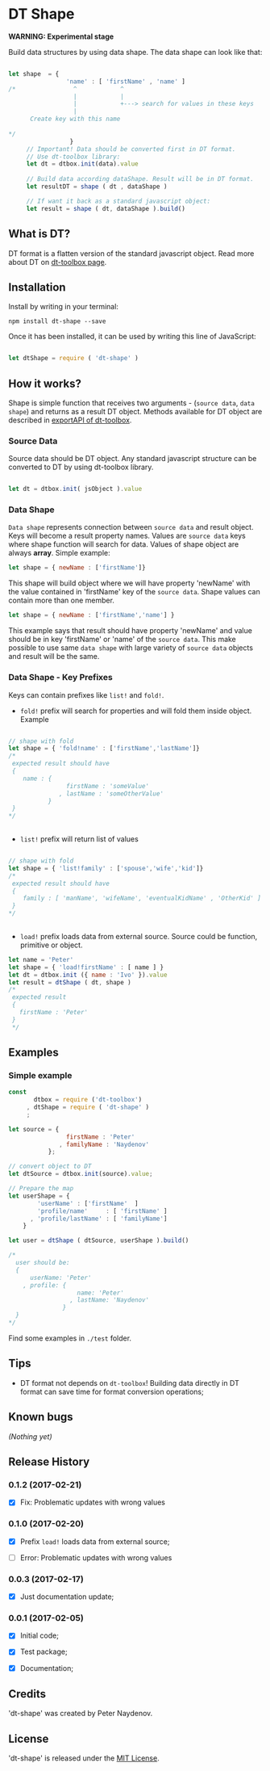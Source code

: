 # DT Shape



**WARNING: Experimental stage**

Build data structures by using data shape. The data shape can look like that:

```js

let shape  = {
                'name' : [ 'firstName' , 'name' ]
/*                ^            ^
                  |            |
                  |            +---> search for values in these keys
                  |
      Create key with this name
                     
*/
                 }
     // Important! Data should be converted first in DT format.
     // Use dt-toolbox library:
     let dt = dtbox.init(data).value
     
     // Build data according dataShape. Result will be in DT format.
     let resultDT = shape ( dt , dataShape )

     // If want it back as a standard javascript object:
     let result = shape ( dt, dataShape ).build()

```



## What is DT?

DT format is a flatten version of the standard javascript object. 
Read more about DT on [dt-toolbox page](https://github.com/PeterNaydenov/dt-toolbox).




## Installation

Install by writing in your terminal:
```
npm install dt-shape --save
```

Once it has been installed, it can be used by writing this line of JavaScript:
```js

let dtShape = require ( 'dt-shape' )

```




## How it works?
Shape is simple function that receives two arguments - (`source data`, `data shape`) and returns as a result DT object.
Methods available for DT object are described in [exportAPI of dt-toolbox](https://github.com/PeterNaydenov/dt-toolbox).

### Source Data
Source data should be DT object. Any standard javascript structure can be converted to DT by using dt-toolbox library.

```js

let dt = dtbox.init( jsObject ).value

```

### Data Shape
`Data shape` represents connection between `source data` and result object. Keys will become a result property names. Values are `source data` keys where shape function will search for data. Values of shape object are always **array**. Simple example:

``` js
let shape = { newName : ['firstName']}

``` 
This shape will build object where we will have property 'newName' with the value contained in 'firstName' key of the `source data`. Shape values can contain more than one member. 

```js
let shape = { newName : ['firstName','name'] }
```
This example says that result should have property 'newName' and value should be in key 'firstName' or 'name' of the `source data`. This make possible to use same `data shape` with large variety of `source data` objects and result will be the same.

### Data Shape - Key Prefixes
Keys can contain prefixes like `list!` and `fold!`.

- `fold!` prefix will search for properties and will fold them inside object. Example

```js

// shape with fold
let shape = { 'fold!name' : ['firstName','lastName']}
/*
 expected result should have
 {
    name : {
                firstName : 'someValue'
              , lastName : 'someOtherValue'
           }
 }
*/
 
```

- `list!` prefix will return list of values
```js

// shape with fold
let shape = { 'list!family' : ['spouse','wife','kid']}
/*
 expected result should have
 {
    family : [ 'manName', 'wifeName', 'eventualKidName' , 'OtherKid' ]
 }
*/
 
```


- `load!` prefix loads data from external source. Source could be function, primitive or object.
```js
let name = 'Peter'
let shape = { 'load!firstName' : [ name ] }
let dt = dtbox.init ({ name : 'Ivo' }).value
let result = dtShape ( dt, shape )
/*
 expected result
 {
   firstName : 'Peter'
 }
 */
```










## Examples 

### Simple example

```js
const 
       dtbox = require ('dt-toolbox')
     , dtShape = require ( 'dt-shape' )
     ;

let source = {
                firstName : 'Peter'
              , familyName : 'Naydenov'
           };

// convert object to DT
let dtSource = dtbox.init(source).value;

// Prepare the map
let userShape = {
        'userName' : ['firstName'  ]
        'profile/name'     : [ 'firstName' ]
      , 'profile/lastName' : [ 'familyName']
    }

let user = dtShape ( dtSource, userShape ).build()

/*
  user should be:
  { 
      userName: 'Peter'
    , profile: { 
                   name: 'Peter'
                 , lastName: 'Naydenov' 
               } 
  }
*/


```

Find some examples in `./test` folder.










## Tips

- DT format not depends on `dt-toolbox`! Building data directly in DT format can save time for format conversion operations;








## Known bugs
_(Nothing yet)_










## Release History

### 0.1.2 (2017-02-21)
 - [x] Fix: Problematic updates with wrong values



### 0.1.0 (2017-02-20)
 - [x] Prefix `load!` loads data from external source;
 - [ ] Error: Problematic updates with wrong values



### 0.0.3 (2017-02-17)
 - [x] Just documentation update;



### 0.0.1 (2017-02-05)
 
 - [x] Initial code;
 - [x] Test package;
 - [x] Documentation;





## Credits
'dt-shape' was created by Peter Naydenov.





## License
'dt-shape' is released under the [MIT License](http://opensource.org/licenses/MIT).




